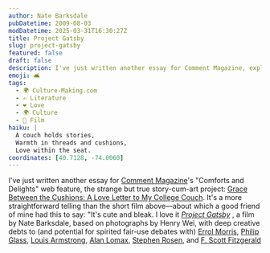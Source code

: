 ```yaml
---
author: Nate Barksdale
pubDatetime: 2009-08-03
modDatetime: 2025-03-31T16:30:27Z
title: Project Gatsby
slug: project-gatsby
featured: false
draft: false
description: I've just written another essay for Comment Magazine, exploring a love letter to my college couch, accompanied by a short film that captures its essence.
emoji: 🛋️
tags:
  - 🌍 Culture-Making.com
  - ✍️ Literature
  - ❤️ Love
  - 🌍 Culture
  - 🎥 Film
haiku: |
  A couch holds stories,  
  Warmth in threads and cushions,  
  Love within the seat.
coordinates: [40.7128, -74.0060]
---
```


I've just written another essay for [Comment Magazine](http://web.archive.org/web/20250112200244/http://www.cardus.ca/comment)'s "Comforts and Delights" web feature, the strange but true story-cum-art project: [Grace Between the Cushions: A Love Letter to My College Couch](http://web.archive.org/web/20101229134008/http://www.cardus.ca/comment/article/1140/). It's a more straightforward telling than the short film above—about which a good friend of mine had this to say: "It's cute and bleak. I love it
_[Project Gatsby](http://www.youtube.com/watch?v=3xltKAecnL4&eurl=http%3A%2F%2Fwww.cardus.ca%2Fcomment%2Farticle%2F1140%2F&feature=player_embedded)_ , a film by Nate Barksdale, based on photographs by Henry Wei, with deep creative debts to (and potential for spirited fair-use debates with) [Errol Morris](https://www.google.com/search?q=%22Errol%20Morris%22%20amazon.com), [Philip Glass](https://www.google.com/search?q=%22Philip%20Glass%22%20amazon.com), [Louis Armstrong](https://www.google.com/search?q=%22Louis%20Armstrong%22%20amazon.com), [Alan Lomax](https://www.google.com/search?q=%22Alan%20Lomax%22%20amazon.com), [Stephen Rosen](http://books.google.com/books?id=z2xRAAAAMAAJ&q=future+facts&dq=future+facts&ei=NUd3Sqz4GZCwkASc1pzzDQ), and [F. Scott Fitzgerald](https://www.google.com/search?q=%22F.%20Scott%20Fitzgerald%22%20amazon.com)
